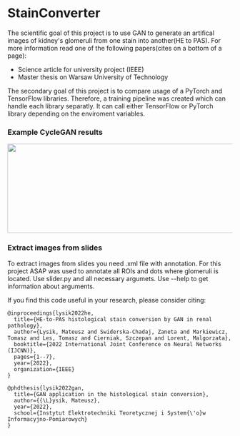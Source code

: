 # StainConverter
The scientific goal of this project is to use GAN to generate an artifical images of kidney's glomeruli from one stain into another(HE to PAS). For more information read one of the following papers(cites on a bottom of a page):
- Science article for university project (IEEE)
- Master thesis on Warsaw University of Technology

The secondary goal of this project is to compare usage of a PyTorch and TensorFlow libraries. Therefore, a training pipeline was created which can handle each library separatly. It can call either TensorFlow or PyTorch library depending on the enviroment variables.



### Example CycleGAN results
<img src="https://github.com/Falien164/kidneyGAN/blob/main/images/cyclegan_result.png" width="600" height="200">

### Extract images from slides

To extract images from slides you need .xml file with annotation. For this project ASAP was used to annotate all ROIs and dots where glomeruli is located. Use slider.py and all necessary argumets. Use --help to get information about arguments.

If you find this code useful in your research, please consider citing:
```
@inproceedings{lysik2022he,
  title={HE-to-PAS histological stain conversion by GAN in renal pathology},
  author={Lysik, Mateusz and Swiderska-Chadaj, Zaneta and Markiewicz, Tomasz and Les, Tomasz and Cierniak, Szczepan and Lorent, Malgorzata},
  booktitle={2022 International Joint Conference on Neural Networks (IJCNN)},
  pages={1--7},
  year={2022},
  organization={IEEE}
}

@phdthesis{lysik2022gan,
  title={GAN application in the histological stain conversion},
  author={{\L}ysik, Mateusz},
  year={2022},
  school={Instytut Elektrotechniki Teoretycznej i System{\'o}w Informacyjno-Pomiarowych}
}
```
